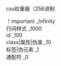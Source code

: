 css权重器（256进制</br>

！important         _Infinity</br>
行间样式            _1000</br>
id                   _100</br>
class|属性|伪类       _10</br>
标签|伪元素            _1</br>
通配符                 _0